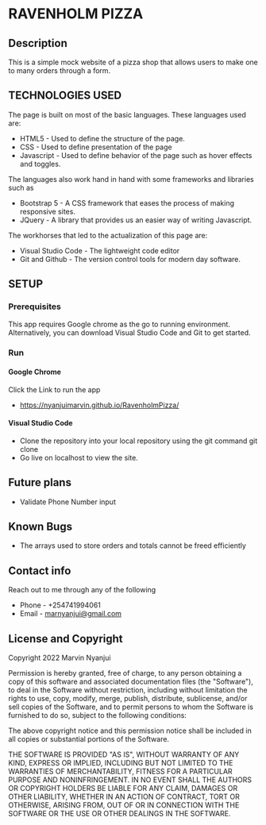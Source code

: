 # RAVENHOLM PIZZA

## Description
This is a simple mock website of a pizza shop that allows users to make one to many orders through a form.

## TECHNOLOGIES USED

The page is built on most of the basic languages.
These languages used are:

- HTML5 - Used to define the structure of the page.
- CSS - Used to define presentation of the page
- Javascript - Used to define behavior of the page such as hover effects and toggles.

The languages also work hand in hand with some frameworks and libraries such as
- Bootstrap 5 - A CSS framework that eases the process of making responsive sites.
- JQuery - A library that provides us an easier way of writing Javascript.


The workhorses that led to the actualization of this page are:
- Visual Studio Code - The lightweight code editor
- Git and Github - The version control tools for modern day software.


## SETUP

### Prerequisites

This app requires Google chrome as the go to running environment.
Alternatively, you can download Visual Studio Code and Git to get started.

### Run

#### Google Chrome
Click the Link to run the app
- https://nyanjuimarvin.github.io/RavenholmPizza/

#### Visual Studio Code
- Clone the repository into your local repository using the git command git clone
- Go live on localhost to view the site.

## Future plans
- Validate Phone Number input

## Known Bugs
- The arrays used to store orders and totals cannot be freed efficiently

## Contact info
Reach out to me through any of the following
- Phone - +254741994061
- Email - marnyanjui@gmail.com

## License and Copyright
Copyright 2022 Marvin Nyanjui

Permission is hereby granted, free of charge, to any person obtaining a copy of this software and associated documentation files (the "Software"), to deal in the Software without restriction, including without limitation the rights to use, copy, modify, merge, publish, distribute, sublicense, and/or sell copies of the Software, and to permit persons to whom the Software is furnished to do so, subject to the following conditions:

The above copyright notice and this permission notice shall be included in all copies or substantial portions of the Software.

THE SOFTWARE IS PROVIDED "AS IS", WITHOUT WARRANTY OF ANY KIND, EXPRESS OR IMPLIED, INCLUDING BUT NOT LIMITED TO THE WARRANTIES OF MERCHANTABILITY, FITNESS FOR A PARTICULAR PURPOSE AND NONINFRINGEMENT. IN NO EVENT SHALL THE AUTHORS OR COPYRIGHT HOLDERS BE LIABLE FOR ANY CLAIM, DAMAGES OR OTHER LIABILITY, WHETHER IN AN ACTION OF CONTRACT, TORT OR OTHERWISE, ARISING FROM, OUT OF OR IN CONNECTION WITH THE SOFTWARE OR THE USE OR OTHER DEALINGS IN THE SOFTWARE.